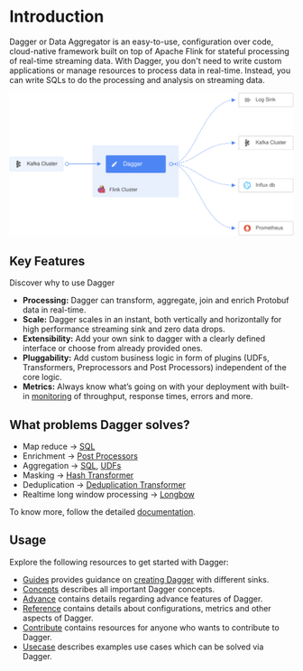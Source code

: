 # Introduction
Dagger or Data Aggregator is an easy-to-use, configuration over code, cloud-native framework built on top of Apache Flink for stateful processing of real-time streaming data. With Dagger, you don't need to write custom applications or manage resources to process data in real-time.
Instead, you can write SQLs to do the processing and analysis on streaming data.

![](./assets/overview.svg)

## Key Features
Discover why to use Dagger

* **Processing:** Dagger can transform, aggregate, join and enrich Protobuf data in real-time.
* **Scale:** Dagger scales in an instant, both vertically and horizontally for high performance streaming sink and zero data drops.
* **Extensibility:** Add your own sink to dagger with a clearly defined interface or choose from already provided ones.
* **Pluggability:** Add custom business logic in form of plugins \(UDFs, Transformers, Preprocessors and Post Processors\) independent of the core logic. 
* **Metrics:** Always know what’s going on with your deployment with built-in [monitoring](docs/../reference/metrics.md) of throughput, response times, errors and more.

## What problems Dagger solves?
* Map reduce -> [SQL](https://ci.apache.org/projects/flink/flink-docs-release-1.9/dev/table/sql.html)
* Enrichment -> [Post Processors](docs/../advance/post_processor.md)
* Aggregation -> [SQL](https://ci.apache.org/projects/flink/flink-docs-release-1.9/dev/table/sql.html), [UDFs](docs/../guides/use_udf.md)
* Masking -> [Hash Transformer](docs/../reference/transformers.md#HashTransformer)
* Deduplication -> [Deduplication Transformer](docs/../reference/transformers.md#DeDuplicationTransformer)
* Realtime long window processing -> [Longbow](docs/../advance/longbow.md)

To know more, follow the detailed [documentation](https://odpf.gitbook.io/dagger).

## Usage

Explore the following resources to get started with Dagger:

* [Guides](docs/../guides/overview.md) provides guidance on [creating Dagger](docs/../guides/overview.md) with different sinks.
* [Concepts](docs/../concepts/overview.md) describes all important Dagger concepts.
* [Advance](docs/../advance/overview.md) contains details regarding advance features of Dagger.
* [Reference](docs/../reference/overview.md) contains details about configurations, metrics and other aspects of Dagger.
* [Contribute](docs/../contribute/contribution.md) contains resources for anyone who wants to contribute to Dagger.
* [Usecase](docs/../usecase/overview.md) describes examples use cases which can be solved via Dagger.

